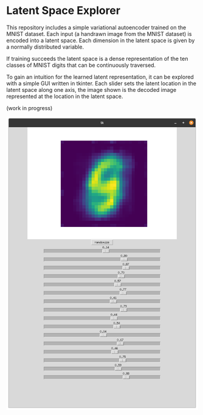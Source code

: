 # Latent Space Explorer

This repository includes a simple variational autoencoder trained on the MNIST dataset.
Each input (a handrawn image from the MNIST dataset) is encoded into a latent space.
Each dimension in the latent space is given by a normally distributed variable.

If training succeeds the latent space is a dense representation of the ten classes of MNIST digits that can be continuously traversed.

To gain an intuition for the learned latent representation, it can be explored with a simple GUI written in tkinter.
Each slider sets the latent location in the latent space along one axis, the image shown is the decoded image represented at the location in the latent space.

(work in progress)

![interface](example.png)

